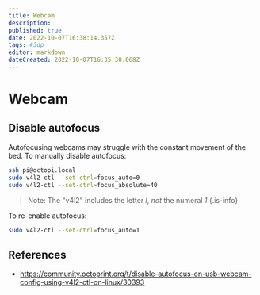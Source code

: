 ```yaml
---
title: Webcam
description: 
published: true
date: 2022-10-07T16:38:14.357Z
tags: #3dp
editor: markdown
dateCreated: 2022-10-07T16:35:30.068Z
---
```


# Webcam
## Disable autofocus

Autofocusing webcams may struggle with the constant movement of the bed. To manually disable autofocus:
```bash
ssh pi@octopi.local
sudo v4l2-ctl --set-ctrl=focus_auto=0
sudo v4l2-ctl --set-ctrl=focus_absolute=40
```

> Note: The "v4l2" includes the letter *l*, *not* the numeral *1*
{.is-info}


To re-enable autofocus:
```bash
sudo v4l2-ctl --set-ctrl=focus_auto=1
```

## References
- https://community.octoprint.org/t/disable-autofocus-on-usb-webcam-config-using-v4l2-ctl-on-linux/30393